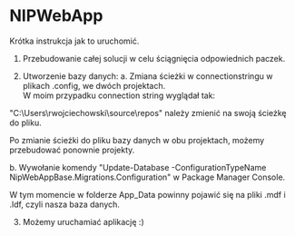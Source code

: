 # NIPWebApp
Krótka instrukcja jak to uruchomić.

1. Przebudowanie całej solucji w celu ściągnięcia odpowiednich paczek.

2. Utworzenie bazy danych:
a. Zmiana ścieżki w connectionstringu w plikach .config, we dwóch projektach. 	
   W moim przypadku connection string wyglądał tak: 
  
   <connectionStrings>
    <add name="NIPDb"
    connectionString="Data Source=(localDb)\LocalDB;AttachDbFileName=C:\Users\rwojciechowski\source\repos\NIPWebApp\NIPWebAppBase\App_Data\NIPDb.mdf;Integrated Security=True;MultipleActiveResultSets=True"
    providerName="System.Data.SqlClient"/>
  </connectionStrings>
   
  "C:\Users\rwojciechowski\source\repos\" należy zmienić na swoją ścieżkę do pliku.
  
  Po zmianie ścieżki do pliku bazy danych w obu projektach, możemy przebudować ponownie projekty.

b. Wywołanie komendy "Update-Database -ConfigurationTypeName NipWebAppBase.Migrations.Configuration" w Package Manager Console.

W tym momencie w folderze App_Data powinny pojawić się na pliki .mdf i .ldf, czyli nasza baza danych.

3. Możemy uruchamiać aplikację :)